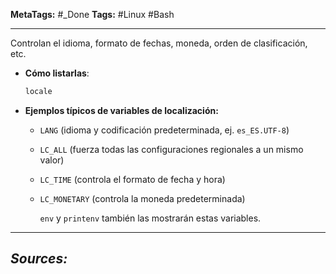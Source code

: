 **MetaTags:** #_Done 
**Tags:** #Linux #Bash 
- - -
Controlan el idioma, formato de fechas, moneda, orden de clasificación, etc.  

- **Cómo listarlas**:  
  ```bash
  locale
  ```

- **Ejemplos típicos de variables de localización:**
  - `LANG` (idioma y codificación predeterminada, ej. `es_ES.UTF-8`)
  - `LC_ALL` (fuerza todas las configuraciones regionales a un mismo valor)
  - `LC_TIME` (controla el formato de fecha y hora)
  - `LC_MONETARY` (controla la moneda predeterminada)

	`env` y `printenv` también las mostrarán estas variables.
- - - 
## ***Sources:***